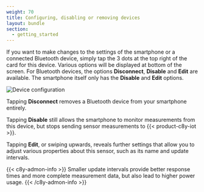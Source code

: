 ```yaml
---
weight: 70
title: Configuring, disabling or removing devices
layout: bundle
section:
  - getting_started
---
```



If you want to make changes to the settings of the smartphone or a connected Bluetooth device, simply tap the 3 dots at the top right of the card for this device. Various options will be displayed at bottom of the screen. For Bluetooth devices, the options **Disconnect**, **Disable** and **Edit** are available. The smartphone itself only has the **Disable** and **Edit** options.

![Device configuration](/images/users-guide/csa/csa-device-options.png)

Tapping **Disconnect** removes a Bluetooth device from your smartphone entirely.

Tapping **Disable** still allows the smartphone to monitor measurements from this device, but stops sending sensor measurements to {{< product-c8y-iot >}}.

Tapping **Edit**, or swiping upwards, reveals further settings that allow you to adjust various properties about this sensor, such as its name and update intervals.

{{< c8y-admon-info >}}
Smaller update intervals provide better response times and more complete measurement data, but also lead to higher power usage.
{{< /c8y-admon-info >}}
